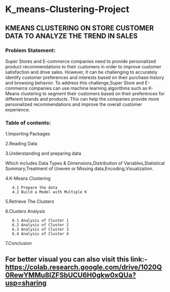 # K_means-Clustering-Project
## KMEANS CLUSTERING ON STORE CUSTOMER DATA TO ANALYZE THE TREND IN SALES



### Problem Statement:
Super Stores and E-commerce companies need to provide personalized product recommendations to their customers in order to improve customer satisfaction and drive sales. However, it can be challenging to accurately identify customer preferences and interests based on their purchase history and browsing behavior. To address this challenge,Super Store and E-commerce companies can use machine learning algorithms such as K-Means clustering to segment their customers based on their preferences for different brands and products. This can help the companies provide more personalized recommendations and improve the overall customer experience.

### Table of contents:

1.Importing Packages

2.Reading Data

3.Understanding and preparing data

Which includes Data Types & Dimensions,Distribution of Variables,Statistical Summary,Treatment of Uneven or Missing data,Encoding,Visualization.

4.K-Means Clustering
  
       4.1 Prepare the data
       4.2 Build a Model with Multiple K

5.Retrieve The Clusters

6.Clusters Analysis
  
       6.1 Analysis of Cluster 1
       6.2 Analysis of Cluster 2
       6.3 Analysis of Cluster 3
       6.4 Analysis of Cluster 4

7.Conclusion


## For better visual you can also visit this link:-https://colab.research.google.com/drive/1020Q0RewYMMu8IZFSbUCU6H0gkw0xQUa?usp=sharing
